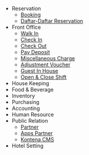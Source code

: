 <!-- docs/_sidebar.md -->
- Reservation
  * [Booking](./reservation/guide_booking.md)
  * [Daftar-Daftar Reservation](./reservation/list_booking.md)
- Front Office
  * [Walk In](./front_office/walkin.md)
  * [Check In](./front_office/checkin.md)
  * [Check Out](./front_office/checkout.md)
  * [Pay Deposit](./front_office/deposit.md)
  * [Miscellaneous Charge](./front_office/misc_charge.md)
  * [Adjustment Voucher](./front_office/adj_voucher.md)
  * [Guest In House](./front_office/guest_inhouse.md)
  * [Open & Close Shift](./front_office/open_close_shift.md)
- House Keeping
- Food & Beverage
- Inventory
- Purchasing
- Accounting
- Human Resource
- Public Relation
  * [Partner](./public_relation/partner.md)
  * [Apps Partner](./public_relation/apps_partner.md)
  * [Kontena CMS](./public_relation/kontena_cms.md)
- Hotel Setting